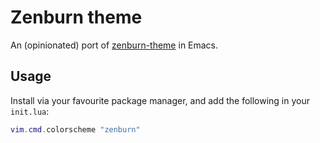 # Zenburn theme
An (opinionated) port of [zenburn-theme](https://github.com/bbatsov/zenburn-emacs) in Emacs.

## Usage
Install via your favourite package manager, and add the following in your `init.lua`:
```lua
vim.cmd.colorscheme "zenburn"
```
